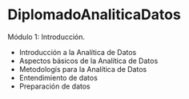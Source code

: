 # DiplomadoAnaliticaDatos

Módulo 1: Introducción.

- Introducción a la Analítica de Datos
- Aspectos básicos de la Analítica de Datos
- Metodologís para la Analítica de Datos
- Entendimiento de datos
- Preparación de datos
